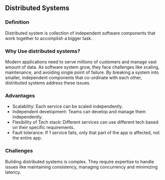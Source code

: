 ## Distributed Systems

### Definition
Distributed system is collection of independent software components that work together to accomplish a bigger task.

### Why Use distributed systems?
Modern applications need to serve millions of customers and manage vast amount of data. As software system grow, they face challenges like scaling, maintenance, and avoiding single point of failure. By breaking a system into smaller, independent components that co-ordinate with each other, distributed systems address these issues.

### Advantages
 - Scalability: Each service can be scaled independently.
 - Independent development: Teams can develop and manage them independently.
 - Flexibility of Tech stack: Different services can use different tech based on their specific requirements.
 - Fault tolerance: If 1 service fails, only that part of the app is affected, not the entire app.

### Challenges
Building distributed systems is complex. They require expertise to handle issues like maintaining consistency, managing concurrency and minimizing latency.
